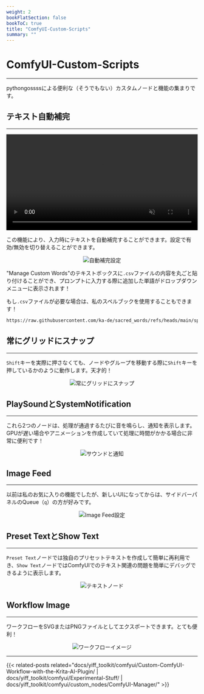 ```yaml
---
weight: 2
bookFlatSection: false
bookToC: true
title: "ComfyUI-Custom-Scripts"
summary: ""
---
```


<!--markdownlint-disable MD025 MD033 MD038 -->

# ComfyUI-Custom-Scripts

---

pythongossssによる便利な（そうでもない）カスタムノードと機能の集まりです。

## テキスト自動補完

---

<div style="text-align: center;">
    <video style="width: 100%;" autoplay loop muted playsinline>
        <source src="https://huggingface.co/k4d3/yiff_toolkit6/resolve/main/static/comfyui/custom_scripts_completion.mp4" type="video/mp4">
        お使いのブラウザはビデオタグをサポートしていません。
    </video>
</div>

この機能により、入力時にテキストを自動補完することができます。設定で有効/無効を切り替えることができます。

<div style="text-align: center;">

![自動補完設定](/images/comfyui/autocomplete_settings.png)

</div>

"Manage Custom Words"のテキストボックスに`.csv`ファイルの内容を丸ごと貼り付けることができ、プロンプトに入力する際に追加した単語がドロップダウンメニューに表示されます！

もし`.csv`ファイルが必要な場合は、私のスペルブックを使用することもできます！

```bash
https://raw.githubusercontent.com/ka-de/sacred_words/refs/heads/main/spellbook.csv
```

## 常にグリッドにスナップ

---

`Shift`キーを実際に押さなくても、ノードやグループを移動する際に`Shift`キーを押しているかのように動作します。天才的！

<div style="text-align: center;">

![常にグリッドにスナップ](/images/comfyui/always_snap_to_grid.png)

</div>

## PlaySoundとSystemNotification

---

これら2つのノードは、処理が通過するたびに音を鳴らし、通知を表示します。GPUが遅い場合やアニメーションを作成していて処理に時間がかかる場合に非常に便利です！

<div style="text-align: center;">

![サウンドと通知](/images/comfyui/sound_and_notification.png)

</div>

## Image Feed

---

以前は私のお気に入りの機能でしたが、新しいUIになってからは、サイドバーパネルのQueue（`q`）の方が好みです。

<div style="text-align: center;">

![Image Feed設定](/images/comfyui/imagefeed_settings.png)

</div>

## Preset TextとShow Text

---

`Preset Text`ノードでは独自のプリセットテキストを作成して簡単に再利用でき、`Show Text`ノードではComfyUIでのテキスト関連の問題を簡単にデバッグできるように表示します。

<div style="text-align: center;">

![テキストノード](/images/comfyui/text_nodes.png)

</div>

## Workflow Image

---

ワークフローをSVGまたはPNGファイルとしてエクスポートできます。とても便利！

<div style="text-align: center;">

![ワークフローイメージ](/images/comfyui/workflow_image.png)

</div>

---

<!--
HUGO_SEARCH_EXCLUDE_START
-->
{{< related-posts related="docs/yiff_toolkit/comfyui/Custom-ComfyUI-Workflow-with-the-Krita-AI-Plugin/ | docs/yiff_toolkit/comfyui/Experimental-Stuff/ | docs/yiff_toolkit/comfyui/custom_nodes/ComfyUI-Manager/" >}}
<!--
HUGO_SEARCH_EXCLUDE_END
-->
